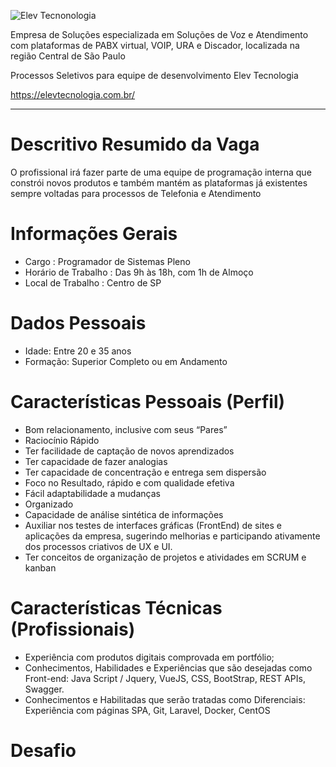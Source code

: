 ![Elev Tecnonologia](https://elevtecnologia.com.br/wp-content/uploads/2019/10/elev_transparente_1.png "Elev Tecnonologia")

Empresa de Soluções especializada em Soluções de Voz e Atendimento com plataformas de PABX virtual, VOIP, URA e Discador, localizada na região Central de São Paulo

Processos Seletivos para equipe de desenvolvimento Elev Tecnologia  

https://elevtecnologia.com.br/  

---
# Descritivo Resumido da Vaga
O profissional irá fazer parte de uma equipe de programação interna que constrói novos produtos e também mantém as plataformas já existentes sempre voltadas para processos de Telefonia e Atendimento

# Informações Gerais
* Cargo	: Programador de Sistemas Pleno
* Horário de Trabalho	: Das 9h às 18h, com 1h de Almoço
* Local de Trabalho	: Centro de SP

# Dados Pessoais
* Idade: Entre 20 e 35 anos
* Formação: Superior Completo ou em Andamento

# Características Pessoais (Perfil)

* Bom relacionamento, inclusive com seus “Pares”
* Raciocínio Rápido
* Ter facilidade de captação de novos aprendizados
* Ter capacidade de fazer analogias
* Ter capacidade de concentração e entrega sem dispersão
* Foco no Resultado, rápido e com qualidade efetiva
* Fácil adaptabilidade a mudanças
* Organizado
* Capacidade de análise sintética de informações
* Auxiliar nos testes de interfaces gráficas (FrontEnd) de sites e aplicações da empresa, sugerindo melhorias e participando ativamente dos processos criativos de UX e UI.
* Ter conceitos de organização de projetos e atividades em SCRUM e kanban

# Características Técnicas (Profissionais)
* Experiência com produtos digitais comprovada em portfólio;
* Conhecimentos, Habilidades e Experiências que são desejadas como Front-end: Java Script / Jquery, VueJS, CSS, BootStrap, REST APIs, Swagger.
*	Conhecimentos e Habilitadas que serão tratadas como Diferenciais: Experiência com páginas SPA, Git, Laravel, Docker, CentOS 

# Desafio


